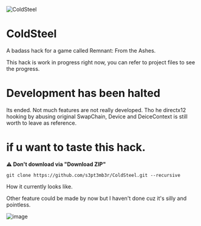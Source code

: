 ![ColdSteel](https://user-images.githubusercontent.com/33578715/119706178-37744e00-be8c-11eb-83ec-a0537124d817.png)

# ColdSteel
A badass hack for a game called Remnant: From the Ashes.

This hack is work in progress right now, you can refer to project files to see the progress.

# Development has been halted
Its ended. Not much features are not really developed.
Tho he directx12 hooking by abusing original SwapChain, Device and DeiceContext is still worth to leave as reference.

# if u want to taste this hack.

**:warning: Don't download via "Download ZIP"**

```shell
git clone https://github.com/s3pt3mb3r/ColdSteel.git --recursive
```

How it currently looks like.

Other feature could be made by now but I haven't done cuz it's silly and pointless.

![image](https://user-images.githubusercontent.com/33578715/120531753-8fbdc980-c411-11eb-89c5-dd011a82e90e.png)
